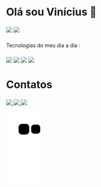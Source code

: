 # Olá sou Vinícius 👋

###

<div>
  <img height="180em" src="https://github-readme-stats.vercel.app/api?username=viny9&show_icons=true&theme=tokyonight" />
  <img height="180em" src="https://github-readme-stats.vercel.app/api/top-langs/?username=viny9&layout=compact&theme=tokyonight" />
</div>

###

Tecnologias do meu dia a dia :

###

<div>
<img src="https://img.shields.io/badge/HTML5-E34F26?style=for-the-badge&logo=html5&logoColor=white" />
<img src="https://img.shields.io/badge/CSS3-1572B6?style=for-the-badge&logo=css3&logoColor=white" />
<img src="https://img.shields.io/badge/TypeScript-007ACC?style=for-the-badge&logo=typescript&logoColor=white" />
<img src="https://img.shields.io/badge/Angular-DD0031?style=for-the-badge&logo=angular&logoColor=white" />
</div>


# Contatos

###

<div align-items="center">
<a href="https://www.linkedin.com/in/vin%C3%ADcius-oliveira-de-carvalho-6001a0223/" target="_blank">
  <img src="https://img.shields.io/badge/LinkedIn-0077B5?style=for-the-badge&logo=linkedin&logoColor=white" />
</a>
<a href="https://wa.me/5561984977155" target="_blank">
  <img src="https://img.shields.io/badge/WhatsApp-25D366?style=for-the-badge&logo=whatsapp&logoColor=white" />
</a>
<a href="https://discord.com/channels/@me/979148466796240896" target="_blank">
  <img src="https://img.shields.io/badge/Discord-7289DA?style=for-the-badge&logo=discord&logoColor=white" />
</a>
</div>

![snake gif](https://github.com/viny9/viny9/blob/output/github-contribution-grid-snake.svg)

